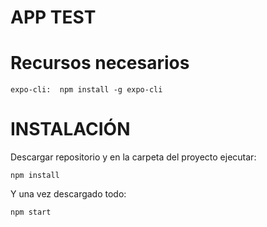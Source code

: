 # APP TEST

# Recursos necesarios
```
expo-cli:  npm install -g expo-cli
```

# INSTALACIÓN
Descargar repositorio y en la carpeta del proyecto ejecutar:
```
npm install
```
Y una vez descargado todo:
```
npm start
```
